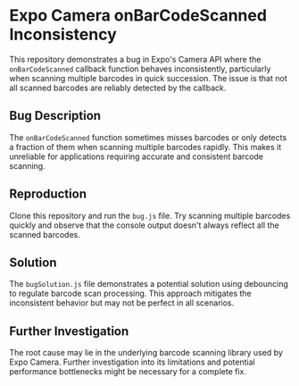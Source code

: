 # Expo Camera onBarCodeScanned Inconsistency

This repository demonstrates a bug in Expo's Camera API where the `onBarCodeScanned` callback function behaves inconsistently, particularly when scanning multiple barcodes in quick succession.  The issue is that not all scanned barcodes are reliably detected by the callback.

## Bug Description
The `onBarCodeScanned` function sometimes misses barcodes or only detects a fraction of them when scanning multiple barcodes rapidly.  This makes it unreliable for applications requiring accurate and consistent barcode scanning.

## Reproduction
Clone this repository and run the `bug.js` file.  Try scanning multiple barcodes quickly and observe that the console output doesn't always reflect all the scanned barcodes.

## Solution
The `bugSolution.js` file demonstrates a potential solution using debouncing to regulate barcode scan processing.  This approach mitigates the inconsistent behavior but may not be perfect in all scenarios.

## Further Investigation
The root cause may lie in the underlying barcode scanning library used by Expo Camera.  Further investigation into its limitations and potential performance bottlenecks might be necessary for a complete fix.